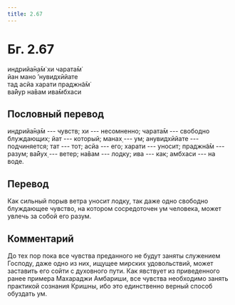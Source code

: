 ```yaml
---
title: 2.67
---
```


# Бг. 2.67
индрийа̄н̣а̄м̇ хи чарата̄м̇<br/>
йан мано ’нувидхӣйате<br/>
тад асйа харати праджн̃а̄м̇<br/>
ва̄йур на̄вам ива̄мбхаси
## Пословный перевод

индрийа̄н̣а̄м --- чувств; хи --- несомненно; чарата̄м --- свободно
блуждающих; йат --- который; манах̣ --- ум; анувидхӣйате --- подчиняется;
тат --- тот; асйа --- его; харати --- уносит; праджн̃а̄м --- разум; ва̄йух̣
--- ветер; на̄вам --- лодку; ива --- как; амбхаси --- на воде.

## Перевод

Как сильный порыв ветра уносит лодку, так даже одно свободно блуждающее
чувство, на котором сосредоточен ум человека, может увлечь за собой его
разум.

## Комментарий

До тех пор пока все чувства преданного не будут заняты служением
Господу, даже одно из них, ищущее мирских удовольствий, может заставить
его сойти с духовного пути. Как явствует из приведенного ранее примера
Махараджи Амбариши, все чувства необходимо занять практикой сознания
Кришны, ибо это единственно верный способ обуздать ум.
